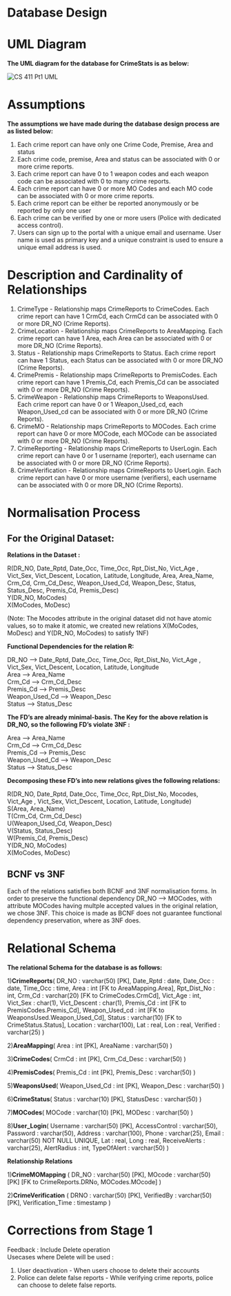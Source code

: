 # Database Design

# UML Diagram
**The UML diagram for the database for CrimeStats is as below:**

![CS 411 Pt1 UML](https://github.com/cs411-alawini/fa23-cs411-team009-ERROR/assets/30744984/cb223870-b428-40dc-ab01-44df553a9e83)


# Assumptions
**The assumptions we have made during the database design process are as listed below:**
1) Each crime report can have only one Crime Code, Premise, Area and status
2) Each crime code, premise, Area and status can be associated with 0 or more crime reports.
3) Each crime report can have 0 to 1 weapon codes and each weapon code can be associated with 0 to many crime reports.
4) Each crime report can have 0 or more MO Codes and each MO code can be associated with 0 or more crime reports.
5) Each crime report can be either be reported anonymously or be reported by only one user
6) Each crime can be verified by one or more users (Police with dedicated access control).
7) Users can sign up to the portal with a unique email and username. User name is used as primary key and a unique constraint is used to ensure a unique email address is used.

# Description and Cardinality of Relationships

1. CrimeType - Relationship maps CrimeReports to CrimeCodes. Each crime report can have 1 CrmCd, each CrmCd can be associated with 0 or more DR_NO (Crime Reports).<br>
2. CrimeLocation - Relationship maps CrimeReports to AreaMapping. Each crime report can have 1 Area, each Area can be associated with 0 or more DR_NO (Crime Reports).<br>
3. Status - Relationship maps CrimeReports to Status. Each crime report can have 1 Status, each Status can be associated with 0 or more DR_NO (Crime Reports).<br>
4. CrimePremis - Relationship maps CrimeReports to PremisCodes. Each crime report can have 1 Premis_Cd, each Premis_Cd can be associated with 0 or more DR_NO (Crime Reports).<br>
5. CrimeWeapon - Relationship maps CrimeReports to WeaponsUsed. Each crime report can have 0 or 1 Weapon_Used_cd, each Weapon_Used_cd can be associated with 0 or more DR_NO (Crime Reports).<br>
6. CrimeMO - Relationship maps CrimeReports to MOCodes. Each crime report can have 0 or more MOCode, each MOCode can be associated with 0 or more DR_NO (Crime Reports).<br>
7. CrimeReporting - Relationship maps CrimeReports to UserLogin. Each crime report can have 0 or 1 username (reporter), each username can be associated with 0 or more DR_NO (Crime Reports).<br>
8. CrimeVerification - Relationship maps CrimeReports to UserLogin. Each crime report can have 0 or more username (verifiers), each username can be associated with 0 or more DR_NO (Crime Reports).<br>

# Normalisation Process

## For the Original Dataset:

**Relations in the Dataset :**

R(DR_NO, Date_Rptd, Date_Occ, Time_Occ, Rpt_Dist_No, Vict_Age , Vict_Sex, Vict_Descent, Location, Latitude, Longitude, Area, Area_Name, Crm_Cd, Crm_Cd_Desc, Weapon_Used_Cd, Weapon_Desc, Status, Status_Desc, Premis_Cd, Premis_Desc)<br>
Y(DR_NO, MoCodes)<br>
X(MoCodes, MoDesc)<br>

(Note: The Mocodes attribute in the original dataset did not have atomic values, so to make it atomic, we created new relations X(MoCodes, MoDesc) and Y(DR_NO, MoCodes) to satisfy 1NF)

**Functional Dependencies for the relation R:**

DR_NO --> Date_Rptd, Date_Occ, Time_Occ, Rpt_Dist_No, Vict_Age , Vict_Sex, Vict_Descent, Location, Latitude, Longitude<br>
Area --> Area_Name<br>
Crm_Cd --> Crm_Cd_Desc<br>
Premis_Cd --> Premis_Desc<br>
Weapon_Used_Cd --> Weapon_Desc<br>
Status --> Status_Desc

**The FD’s are already minimal-basis. The Key for the above relation is DR_NO, so the following FD’s violate 3NF :**

Area --> Area_Name<br>
Crm_Cd --> Crm_Cd_Desc<br>
Premis_Cd --> Premis_Desc<br>
Weapon_Used_Cd --> Weapon_Desc<br>
Status --> Status_Desc<br>

**Decomposing these FD’s into new relations gives the following relations:**

R(DR_NO, Date_Rptd, Date_Occ, Time_Occ, Rpt_Dist_No, Mocodes, Vict_Age , Vict_Sex, Vict_Descent, Location, Latitude, Longitude)<br>
S(Area, Area_Name)<br>
T(Crm_Cd, Crm_Cd_Desc)<br>
U(Weapon_Used_Cd, Weapon_Desc)<br>
V(Status, Status_Desc)<br>
W(Premis_Cd, Premis_Desc)<br>
Y(DR_NO, MoCodes)<br>
X(MoCodes, MoDesc)<br>

## BCNF vs 3NF
Each of the relations satisfies both BCNF and 3NF normalisation forms. In order to preserve the functional dependency DR_NO --> MOCodes, with attribute MOCodes having multple accepted values in the original relation, we chose 3NF. This choice is made as BCNF does not guarantee functional dependency preservation, where as 3NF does.

# Relational Schema

**The relational Schema for the database is as follows:**

1)**CrimeReports**(
DR_NO : varchar(50) [PK],
Date_Rptd : date,
Date_Occ : date,
Time_Occ : time,
Area : int [FK to AreaMapping.Area],
Rpt_Dist_No : int,
Crm_Cd : varchar(20)  [FK to CrimeCodes.CrmCd],
Vict_Age : int,
Vict_Sex : char(1),
Vict_Descent : char(1),
Premis_Cd : int  [FK to PremisCodes.Premis_Cd],
Weapon_Used_cd : int  [FK to WeaponsUsed.Weapon_Used_Cd],
Status : varchar(10) [FK to CrimeStatus.Status],
Location : varchar(100),
Lat : real,
Lon : real,
Verified : varchar(25)
)
 
2)**AreaMapping**(
Area : int  [PK],
AreaName : varchar(50)
)
 
3)**CrimeCodes**(
CrmCd : int  [PK],
Crm_Cd_Desc : varchar(50)
)
 
4)**PremisCodes**(
Premis_Cd : int [PK],
Premis_Desc : varchar(50)
)
 
5)**WeaponsUsed**(
Weapon_Used_Cd : int [PK],
Weapon_Desc : varchar(50)
)
 
6)**CrimeStatus**(
Status : varchar(10) [PK],
StatusDesc : varchar(50)
)
 
7)**MOCodes**(
MOCode : varchar(10) [PK],
MODesc : varchar(50)
)

8)**User_Login**(
Username : varchar(50) [PK],
AccessControl : varchar(50),
Password : varchar(50),
Address : varchar(100),
Phone : varchar(25),
Email : varchar(50) NOT NULL UNIQUE,
Lat : real,
Long : real,
ReceiveAlerts : varchar(25),
AlertRadius : int,
TypeOfAlert : varchar(50)
)
 
**Relationship Relations**
 
1)**CrimeMOMapping** (
DR_NO : varchar(50) [PK],
MOcode : varchar(50) [PK]
[FK to CrimeReports.DRNo, MOCodes.MOcode]
)
 
2)**CrimeVerification** (
DRNO : varchar(50) [PK],
VerifiedBy : varchar(50) [PK],
Verification_Time : timestamp
)


# Corrections from Stage 1
Feedback : Include Delete operation<br>
Usecases where Delete will be used :
1. User deactivation - When users choose to delete their accounts
2. Police can delete false reports - While verifying crime reports, police can choose to delete false reports.






